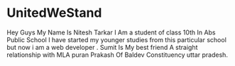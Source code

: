 # UnitedWeStand
Hey Guys My Name Is Nitesh Tarkar I Am a student of class 10th In Abs Public School I have started my younger studies from this particular school but now i am a web developer . Sumit Is My best friend A straight relationship with MLA puran Prakash Of Baldev Constituency uttar pradesh.

